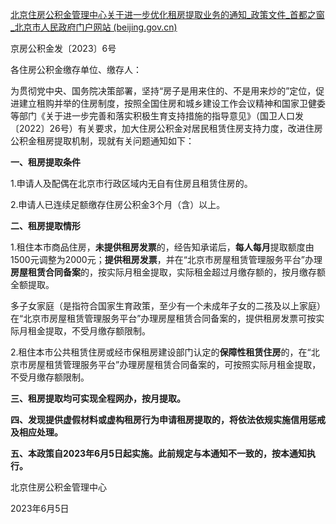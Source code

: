 [北京住房公积金管理中心关于进一步优化租房提取业务的通知_政策文件_首都之窗_北京市人民政府门户网站 (beijing.gov.cn)](https://www.beijing.gov.cn/zhengce/zhengcefagui/202306/t20230606_3123894.html)

京房公积金发〔2023〕6号

各住房公积金缴存单位、缴存人：

为贯彻党中央、国务院决策部署，坚持“房子是用来住的、不是用来炒的”定位，促进建立租购并举的住房制度，按照全国住房和城乡建设工作会议精神和国家卫健委等部门《关于进一步完善和落实积极生育支持措施的指导意见》（国卫人口发〔2022〕26号）有关要求，加大住房公积金对居民租赁住房支持力度，改进住房公积金租房提取机制，现就有关问题通知如下：

**一、租房提取条件**

1.申请人及配偶在北京市行政区域内无自有住房且租赁住房的。

2.申请人已连续足额缴存住房公积金3个月（含）以上。

**二、租房提取情形**

1.租住本市商品住房，**未提供租房发票**的，经告知承诺后，**每人每月**提取额度由1500元调整为2000元；**提供租房发票**，并在“北京市房屋租赁管理服务平台”办理**房屋租赁合同备案**的，按实际月租金提取，实际租金超过月缴存额的，按月缴存额全额提取。

多子女家庭（是指符合国家生育政策，至少有一个未成年子女的二孩及以上家庭）在“北京市房屋租赁管理服务平台”办理房屋租赁合同备案的，提供租房发票可按实际月租金提取，不受月缴存额限制。

2.租住本市公共租赁住房或经市保租房建设部门认定的**保障性租赁住房**的，在“北京市房屋租赁管理服务平台”办理房屋租赁合同备案的，可按照实际月租金提取，不受月缴存额限制。

**三、租房提取均可实现全程网办，按月提取。**

**四、发现提供虚假材料或虚构租房行为申请租房提取的，将依法依规实施信用惩戒及相应处理。**

**五、本政策自2023年6月5日起实施。此前规定与本通知不一致的，按本通知执行。**

北京住房公积金管理中心　　　　

2023年6月5日